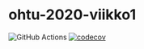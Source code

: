 # ohtu-2020-viikko1
![GitHub Actions](https://github.com/johannaspo/ohtu-2020-viikko1/workflows/Java%20CI%20with%20Gradle/badge.svg)
[![codecov](https://codecov.io/gh/johannaspo/ohtu-2020-viikko1/branch/main/graph/badge.svg?token=R0VDAH6ZHS)](undefined)


